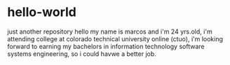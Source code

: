 # hello-world
just another repository
hello my name is marcos and i'm 24 yrs.old, i'm attending college at colorado technical university online (ctuo), i'm looking forward to earning my bachelors in information technology software systems engineering, so i could havwe a better job.
